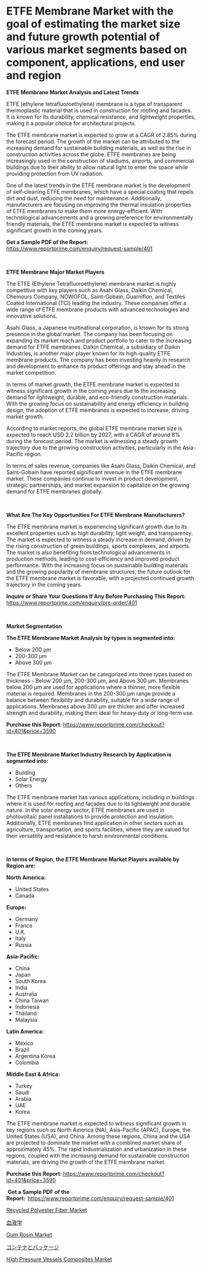 <p><h1>ETFE Membrane Market with the goal of estimating the market size and future growth potential of various market segments based on component, applications, end user and region</h1></p><p><strong>ETFE Membrane Market Analysis and Latest Trends</strong></p>
<p><p>ETFE (ethylene tetrafluoroethylene) membrane is a type of transparent thermoplastic material that is used in construction for roofing and facades. It is known for its durability, chemical resistance, and lightweight properties, making it a popular choice for architectural projects.</p><p>The ETFE membrane market is expected to grow at a CAGR of 2.85% during the forecast period. The growth of the market can be attributed to the increasing demand for sustainable building materials, as well as the rise in construction activities across the globe. ETFE membranes are being increasingly used in the construction of stadiums, airports, and commercial buildings due to their ability to allow natural light to enter the space while providing protection from UV radiation.</p><p>One of the latest trends in the ETFE membrane market is the development of self-cleaning ETFE membranes, which have a special coating that repels dirt and dust, reducing the need for maintenance. Additionally, manufacturers are focusing on improving the thermal insulation properties of ETFE membranes to make them more energy-efficient. With technological advancements and a growing preference for environmentally friendly materials, the ETFE membrane market is expected to witness significant growth in the coming years.</p></p>
<p><strong>Get a Sample PDF of the Report:&nbsp;</strong> <a href="https://www.reportprime.com/enquiry/request-sample/401">https://www.reportprime.com/enquiry/request-sample/401</a></p>
<p>&nbsp;</p>
<p><strong>ETFE Membrane Major Market Players</strong></p>
<p><p>The ETFE (Ethylene Tetrafluoroethylene) membrane market is highly competitive with key players such as Asahi Glass, Daikin Chemical, Chemours Company, NOWOFOL, Saint-Gobain, Guarniflon, and Textiles Coated International (TCI) leading the industry. These companies offer a wide range of ETFE membrane products with advanced technologies and innovative solutions.</p><p>Asahi Glass, a Japanese multinational corporation, is known for its strong presence in the global market. The company has been focusing on expanding its market reach and product portfolio to cater to the increasing demand for ETFE membranes. Daikin Chemical, a subsidiary of Daikin Industries, is another major player known for its high-quality ETFE membrane products. The company has been investing heavily in research and development to enhance its product offerings and stay ahead in the market competition.</p><p>In terms of market growth, the ETFE membrane market is expected to witness significant growth in the coming years due to the increasing demand for lightweight, durable, and eco-friendly construction materials. With the growing focus on sustainability and energy efficiency in building design, the adoption of ETFE membranes is expected to increase, driving market growth.</p><p>According to market reports, the global ETFE membrane market size is expected to reach USD 2.2 billion by 2027, with a CAGR of around 8% during the forecast period. The market is witnessing a steady growth trajectory due to the growing construction activities, particularly in the Asia-Pacific region.</p><p>In terms of sales revenue, companies like Asahi Glass, Daikin Chemical, and Saint-Gobain have reported significant revenue in the ETFE membrane market. These companies continue to invest in product development, strategic partnerships, and market expansion to capitalize on the growing demand for ETFE membranes globally.</p></p>
<p>&nbsp;</p>
<p><strong>What Are The Key Opportunities For ETFE Membrane Manufacturers?</strong></p>
<p><p>The ETFE membrane market is experiencing significant growth due to its excellent properties such as high durability, light weight, and transparency. The market is expected to witness a steady increase in demand, driven by the rising construction of green buildings, sports complexes, and airports. The market is also benefiting from technological advancements in production methods, leading to cost-efficiency and improved product performance. With the increasing focus on sustainable building materials and the growing popularity of membrane structures, the future outlook for the ETFE membrane market is favorable, with a projected continued growth trajectory in the coming years.</p></p>
<p><strong>Inquire or Share Your Questions If Any Before Purchasing This Report:</strong> <a href="https://www.reportprime.com/enquiry/pre-order/401">https://www.reportprime.com/enquiry/pre-order/401</a></p>
<p>&nbsp;</p>
<p><strong>Market Segmentation</strong></p>
<p><strong>The ETFE Membrane Market Analysis by types is segmented into:</strong></p>
<p><ul><li>Below 200 µm</li><li>200-300 µm</li><li>Above 300 µm</li></ul></p>
<p><p>The ETFE Membrane Market can be categorized into three types based on thickness - Below 200 µm, 200-300 µm, and Above 300 µm. Membranes below 200 µm are used for applications where a thinner, more flexible material is required. Membranes in the 200-300 µm range provide a balance between flexibility and durability, suitable for a wide range of applications. Membranes above 300 µm are thicker and offer increased strength and durability, making them ideal for heavy-duty or long-term use.</p></p>
<p><strong>Purchase this Report:&nbsp;</strong><a href="https://www.reportprime.com/checkout?id=401&price=3590">https://www.reportprime.com/checkout?id=401&price=3590</a></p>
<p>&nbsp;</p>
<p><strong>The ETFE Membrane Market Industry Research by Application is segmented into:</strong></p>
<p><ul><li>Building</li><li>Solar Energy</li><li>Others</li></ul></p>
<p><p>The ETFE membrane market has various applications, including in buildings where it is used for roofing and façades due to its lightweight and durable nature. In the solar energy sector, ETFE membranes are used in photovoltaic panel installations to provide protection and insulation. Additionally, ETFE membranes find application in other sectors such as agriculture, transportation, and sports facilities, where they are valued for their versatility and resistance to harsh environmental conditions.</p></p>
<p>&nbsp;</p>
<p><strong>In terms of Region, the ETFE Membrane Market Players available by Region are:</strong></p>
<p>
    <p> <strong> North America: </strong>
        <ul>
            <li>United States</li>
            <li>Canada</li>
        </ul>
        </p> 
    <p> <strong> Europe: </strong>
        <ul>
            <li>Germany</li>
            <li>France</li>
            <li>U.K.</li>
            <li>Italy</li>
            <li>Russia</li>
        </ul>
        </p> 
    <p> <strong> Asia-Pacific: </strong>
        <ul>
            <li>China</li>
            <li>Japan</li>
            <li>South Korea</li>
            <li>India</li>
            <li>Australia</li>
            <li>China Taiwan</li>
            <li>Indonesia</li>
            <li>Thailand</li>
            <li>Malaysia</li>
        </ul>
        </p> 
    <p> <strong> Latin America: </strong>
        <ul>
            <li>Mexico</li>
            <li>Brazil</li>
            <li>Argentina Korea</li>
            <li>Colombia</li>
        </ul>
        </p> 
    <p> <strong> Middle East & Africa: </strong>
        <ul>
            <li>Turkey</li>
            <li>Saudi</li>
            <li>Arabia</li>
            <li>UAE</li>
            <li>Korea</li>
        </ul>
    </p>
    </p>
<p><p>The ETFE membrane market is expected to witness significant growth in key regions such as North America (NA), Asia-Pacific (APAC), Europe, the United States (USA), and China. Among these regions, China and the USA are projected to dominate the market with a combined market share of approximately 45%. The rapid industrialization and urbanization in these regions, coupled with the increasing demand for sustainable construction materials, are driving the growth of the ETFE membrane market.</p></p>
<p><strong>Purchase this Report: </strong><a href="https://www.reportprime.com/checkout?id=401&price=3590">https://www.reportprime.com/checkout?id=401&price=3590</a></p>
<p>&nbsp;<strong>Get a Sample PDF of the Report:&nbsp;&nbsp;</strong><a href="https://www.reportprime.com/enquiry/request-sample/401">https://www.reportprime.com/enquiry/request-sample/401</a></p>
<p><strong></strong></p>
<p><p><a href="https://github.com/jhcraigie/Market-Research-Report-List-2/blob/main/recycled-polyester-fiber-market.md">Recycled Polyester Fiber Market</a></p><p><a href="https://github.com/adcxff01450218/Market-Research-Report-List-1/blob/main/1847372193341.md">血液学</a></p><p><a href="https://github.com/sonuprakash1/Market-Research-Report-List-1/blob/main/gum-rosin-market.md">Gum Rosin Market</a></p><p><a href="https://medium.com/@pollynsatcherayted345/%E5%AE%B9%E5%99%A8%E3%81%A8%E5%8C%85%E8%A3%85%E5%B8%82%E5%A0%B4%E3%82%92%E5%88%86%E6%9E%90-%E3%82%B0%E3%83%AD%E3%83%BC%E3%83%90%E3%83%AB%E7%94%A3%E6%A5%AD%E3%81%AE%E8%A6%8B%E9%80%9A%E3%81%97%E3%81%A8%E4%BA%88%E6%B8%AC-2024%E5%B9%B4%E3%81%8B%E3%82%892031%E5%B9%B4%E3%81%BE%E3%81%A7-6e528037af16">コンテナとパッケージ</a></p><p><a href="https://issuu.com/reportprime-2/docs/high-pressure-vessels-composites-market-size-2030.">High Pressure Vessels Composites Market</a></p></p>